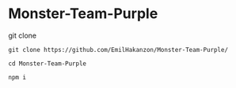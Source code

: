 # Monster-Team-Purple

git clone
```
git clone https://github.com/EmilHakanzon/Monster-Team-Purple/

```

```
cd Monster-Team-Purple

````
```
npm i 
```
